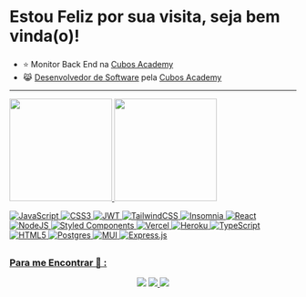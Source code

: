  #  Estou Feliz por sua visita, seja bem vinda(o)!     
###


-  ⭐ Monitor Back End na [Cubos Academy](https://cubos.academy/)
- 😹 [Desenvolvedor de Software](https://www.linkedin.com/in/fagnercarrena/) pela [Cubos Academy](https://cubos.academy/)

---


<div align="left">
  <a href="https://github.com/fagnercarrena">
  <img height="180em" src="https://github-readme-stats.vercel.app/api?username=fagnercarrena&show_icons=true&theme=dracula&include_all_commits=true&count_private=true"/>
  <img height="180em" src="https://github-readme-stats.vercel.app/api/top-langs/?username=fagnercarrena&layout=compact&langs_count=7&theme=dracula"/>
</div>

  ![JavaScript](https://img.shields.io/badge/javascript-%23323330.svg?style=for-the-badge&logo=javascript&logoColor=%23F7DF1E) ![CSS3](https://img.shields.io/badge/css3-%231572B6.svg?style=for-the-badge&logo=css3&logoColor=white) ![JWT](https://img.shields.io/badge/JWT-black?style=for-the-badge&logo=JSON%20web%20tokens) ![TailwindCSS](https://img.shields.io/badge/tailwindcss-%2338B2AC.svg?style=for-the-badge&logo=tailwind-css&logoColor=white) ![Insomnia](https://img.shields.io/badge/Insomnia-black?style=for-the-badge&logo=insomnia&logoColor=5849BE) ![React](https://img.shields.io/badge/react-%2320232a.svg?style=for-the-badge&logo=react&logoColor=%2361DAFB) ![NodeJS](https://img.shields.io/badge/node.js-6DA55F?style=for-the-badge&logo=node.js&logoColor=white) ![Styled Components](https://img.shields.io/badge/styled--components-DB7093?style=for-the-badge&logo=styled-components&logoColor=white) ![Vercel](https://img.shields.io/badge/vercel-%23000000.svg?style=for-the-badge&logo=vercel&logoColor=white) ![Heroku](https://img.shields.io/badge/heroku-%23430098.svg?style=for-the-badge&logo=heroku&logoColor=white) ![TypeScript](https://img.shields.io/badge/typescript-%23007ACC.svg?style=for-the-badge&logo=typescript&logoColor=white) ![HTML5](https://img.shields.io/badge/html5-%23E34F26.svg?style=for-the-badge&logo=html5&logoColor=white)  ![Postgres](https://img.shields.io/badge/postgres-%23316192.svg?style=for-the-badge&logo=postgresql&logoColor=white) ![MUI](https://img.shields.io/badge/MUI-%230081CB.svg?style=for-the-badge&logo=material-ui&logoColor=white) ![Express.js](https://img.shields.io/badge/express.js-%23404d59.svg?style=for-the-badge&logo=express&logoColor=%2361DAFB) 


  
  ##
 

 
 ###     Para me Encontrar 🐯 :
<div align="center">
  <a href="https://linkedin.com/in/fagner-carrena-4647502a" target="_blank"><img src="https://img.shields.io/badge/-LinkedIn-%230077B5?style=for-the-badge&logo=linkedin&logoColor=white" target="_blank"></a> 
 
 <a href="https://www.fagnercarrena@yahoo.com.br" target="_blank">
    <img src="https://img.shields.io/badge/Yahoo!-6001D2?style=for-the-badge&logo=Yahoo!&logoColor=white"  />
  </a>
  <a href="https://wa.me/5571993488420" target="_blank">
 <img src="https://img.shields.io/badge/WhatsApp-25D366?style=for-the-badge&logo=whatsapp&logoColor=white" />
  </a>

 </div>







  
  
 

